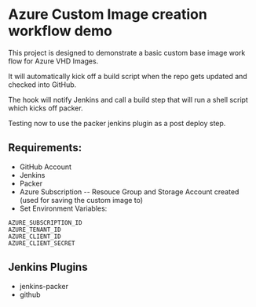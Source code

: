 # Azure Custom Image creation workflow demo

This project is designed to demonstrate a basic custom base image work flow for Azure VHD Images.

It will automatically kick off a build script when the repo gets updated and checked into GitHub.

The hook will notify Jenkins and call a build step that will run a shell script which kicks off packer.

Testing now to use the packer jenkins plugin as a post deploy step.

## Requirements:
- GitHub Account
- Jenkins
- Packer
- Azure Subscription
-- Resouce Group and Storage Account created (used for saving the custom image to)
- Set Environment Variables:
```
AZURE_SUBSCRIPTION_ID
AZURE_TENANT_ID
AZURE_CLIENT_ID
AZURE_CLIENT_SECRET
```

## Jenkins Plugins
- jenkins-packer
- github